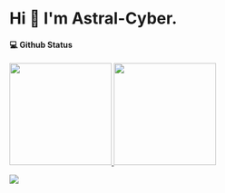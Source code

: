 # Hi 🥳 I'm Astral-Cyber.

#### 💻 Github Status
<a href="https://github.com/Astral-Yang">
  <img height="180em" src="https://github-readme-stats.vercel.app/api?username=Astral-Yang&theme=buefy&show_icons=true" />
 
  <img height="180em" src="https://github-readme-stats.vercel.app/api/top-langs/?username=Astral-Yang&theme=buefy&layout=compact" />
</a>

![](https://raw.githubusercontent.com/Astral-Cyber/Astral-Yang/output/github-contribution-grid-snake.svg)              
